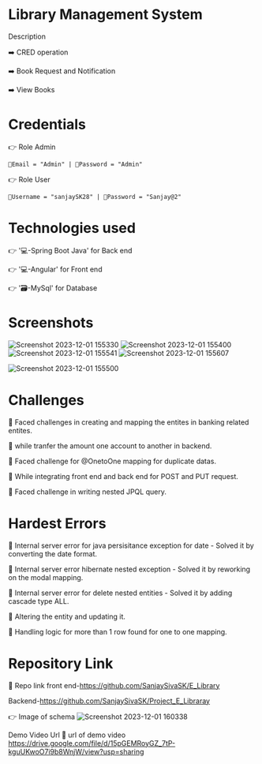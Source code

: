 # Library Management System

Description

➡️ CRED operation

➡️ Book Request and Notification

➡️ View Books
# Credentials

👉 Role Admin

    📧Email = "Admin" | 🔐Password = "Admin"
👉 Role User

    📧Username = "sanjaySK28" | 🔐Password = "Sanjay@2"    
    
# Technologies used

👉 '💻-Spring Boot Java' for Back end

👉 '💻-Angular' for Front end 

👉 '🗃️-MySql' for Database 
# Screenshots
![Screenshot 2023-12-01 155330](https://github.com/SanjaySivaSK/E_Library/assets/145537729/f97a30f3-01a3-46e8-b9a8-46ffe34e14f4)
![Screenshot 2023-12-01 155400](https://github.com/SanjaySivaSK/E_Library/assets/145537729/5aa78f70-c3a7-4881-aeae-31b2cc0b5786)
![Screenshot 2023-12-01 155541](https://github.com/SanjaySivaSK/E_Library/assets/145537729/6f2d0f8c-a400-46e7-bdec-1e280f68164c)
![Screenshot 2023-12-01 155607](https://github.com/SanjaySivaSK/E_Library/assets/145537729/5603698c-2456-4703-916d-39493f207069)

![Screenshot 2023-12-01 155500](https://github.com/SanjaySivaSK/E_Library/assets/145537729/33e5c450-6171-4568-8d10-36d723fe49c5)

# Challenges
🔴 Faced challenges in creating and mapping the entites in banking related entites. 

 🔴 while tranfer the amount one account to another in backend. 
 
 🔴 Faced challenge for @OnetoOne mapping for duplicate datas. 
 
 🔴 While integrating front end and back end for POST and PUT request. 
 
 🔴 Faced challenge in writing nested JPQL query.
# Hardest Errors
🚩 Internal server error for java persisitance exception for date - Solved it by converting the date format.

🚩 Internal server error hibernate nested exception - Solved it by reworking on the modal mapping. 

🚩 Internal server error for delete nested entities - Solved it by adding cascade type ALL. 

🚩 Altering the entity and updating it. 

🚩 Handling logic for more than 1 row found for one to one mapping.
# Repository Link

🔗 Repo link 
 front end-https://github.com/SanjaySivaSK/E_Library

 Backend-https://github.com/SanjaySivaSK/Project_E_Libraray



👉 Image of schema
![Screenshot 2023-12-01 160338](https://github.com/SanjaySivaSK/E_Library/assets/145537729/b5239e02-899c-4e6a-8948-c3e4ee7e86f1)

Demo Video Url
🔗 url of demo video
https://drive.google.com/file/d/15pGEMRoyGZ_7tP-kguUKwoO7i9b8WnjW/view?usp=sharing
 
